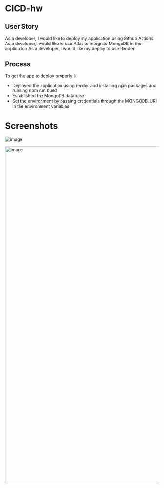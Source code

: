 # CICD-hw

## User Story
As a developer, I would like to deploy my application using Github Actions
As a developer,I would like to use Atlas to integrate MongoDB in the application
As a developer, I would like my deploy to use Render

## Process
To get the app to deploy properly I:
- Deployed the application using render and installing npm packages and running npm run build
- Established the MongoDB database
- Set the environment by passing credentials through the MONGODB_URI in the environment variables

# Screenshots
![image](https://github.com/user-attachments/assets/7233c95f-d896-490f-9426-022ed8b92058)

<img width="1102" alt="image" src="https://github.com/user-attachments/assets/ee42795e-72fe-4bcd-b51b-71bd2647a1f3" />
